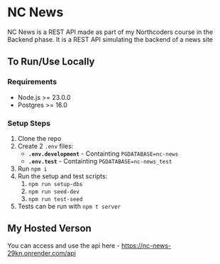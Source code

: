 # NC News

NC News is a REST API made as part of my Northcoders course in the Backend phase.
It is a REST API simulating the backend of a news site

## To Run/Use Locally

### Requirements

- Node.js >= 23.0.0
- Postgres >= 16.0

### Setup Steps

1. Clone the repo
2. Create 2 `.env` files:
   - **`.env.development`** - Containting `PGDATABASE=nc-news`
   - **`.env.test`** - Containting `PGDATABASE=nc-news_test`
3. Run `npm i`
4. Run the setup and test scripts:
   1. `npm run setup-dbs`
   2. `npm run seed-dev`
   3. `npm run test-seed`
5. Tests can be run with `npm t server`

## My Hosted Verson

You can access and use the api here - https://nc-news-29kn.onrender.com/api

